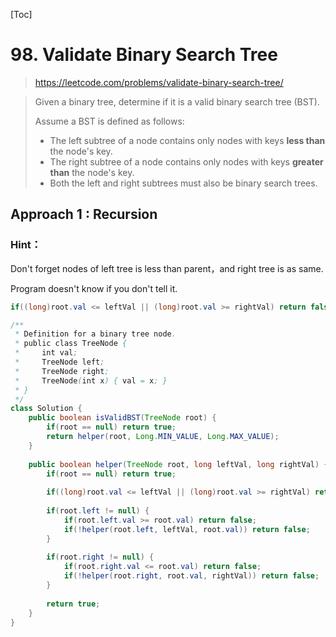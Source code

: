 [Toc]

# 98. Validate Binary Search Tree

> https://leetcode.com/problems/validate-binary-search-tree/

> Given a binary tree, determine if it is a valid binary search tree (BST).
>
> Assume a BST is defined as follows:
>
> - The left subtree of a node contains only nodes with keys **less than** the node's key.
> - The right subtree of a node contains only nodes with keys **greater than** the node's key.
> - Both the left and right subtrees must also be binary search trees.

## Approach 1 : Recursion

### Hint：

Don't forget nodes of left tree is less than parent，and right tree is as same.

Program doesn't know if you don't tell it.

```java
if((long)root.val <= leftVal || (long)root.val >= rightVal) return false;
```

```java
/**
 * Definition for a binary tree node.
 * public class TreeNode {
 *     int val;
 *     TreeNode left;
 *     TreeNode right;
 *     TreeNode(int x) { val = x; }
 * }
 */
class Solution {
    public boolean isValidBST(TreeNode root) {
        if(root == null) return true;
        return helper(root, Long.MIN_VALUE, Long.MAX_VALUE);
    }
    
    public boolean helper(TreeNode root, long leftVal, long rightVal) {
        if(root == null) return true;
        
        if((long)root.val <= leftVal || (long)root.val >= rightVal) return false;
        
        if(root.left != null) {
            if(root.left.val >= root.val) return false;
            if(!helper(root.left, leftVal, root.val)) return false;
        }
        
        if(root.right != null) {
            if(root.right.val <= root.val) return false;
            if(!helper(root.right, root.val, rightVal)) return false;
        }
        
        return true;
    }
}
```


